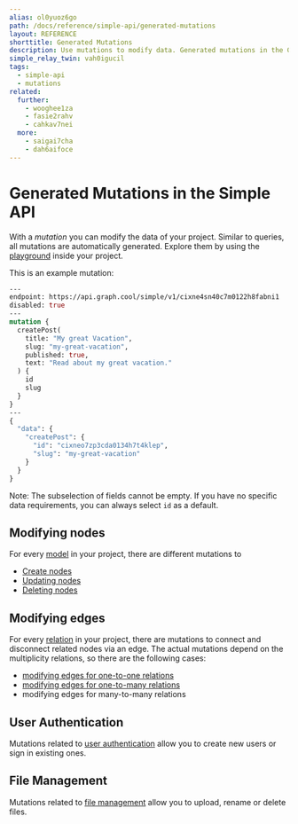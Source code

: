 ```yaml
---
alias: ol0yuoz6go
path: /docs/reference/simple-api/generated-mutations
layout: REFERENCE
shorttitle: Generated Mutations
description: Use mutations to modify data. Generated mutations in the GraphQL schema of your project are derived from models and relations that you defined.
simple_relay_twin: vah0igucil
tags:
  - simple-api
  - mutations
related:
  further:
    - wooghee1za
    - fasie2rahv
    - cahkav7nei
  more:
    - saigai7cha
    - dah6aifoce
---
```


# Generated Mutations in the Simple API

With a *mutation* you can modify the data of your project.
Similar to queries, all mutations are automatically generated. Explore them by using the [playground](!alias-uh8shohxie#playground) inside your project.

This is an example mutation:

```graphql
---
endpoint: https://api.graph.cool/simple/v1/cixne4sn40c7m0122h8fabni1
disabled: true
---
mutation {
  createPost(
    title: "My great Vacation",
    slug: "my-great-vacation",
    published: true,
    text: "Read about my great vacation."
  ) {
    id
    slug
  }
}
---
{
  "data": {
    "createPost": {
      "id": "cixneo7zp3cda0134h7t4klep",
      "slug": "my-great-vacation"
    }
  }
}
```

Note: The subselection of fields cannot be empty. If you have no specific data requirements, you can always select `id` as a default.

## Modifying nodes

For every [model](!alias-ij2choozae) in your project, there are different mutations to

* [Create nodes](!alias-wooghee1za)
* [Updating nodes](!alias-cahkav7nei)
* [Deleting nodes](!alias-fasie2rahv)

## Modifying edges

For every [relation](!alias-goh5uthoc1) in your project, there are mutations to connect and disconnect related nodes via an edge. The actual mutations depend on the multiplicity relations, so there are the following cases:

* [modifying edges for one-to-one relations](!alias-zeich1raej)
* [modifying edges for one-to-many relations](!alias-ofee7eseiy)
* modifying edges for many-to-many relations

## User Authentication

Mutations related to [user authentication](!alias-eixu9osueb) allow you to create new users or sign in existing ones.

## File Management

Mutations related to [file management](!alias-eetai5meic) allow you to upload, rename or delete files.
